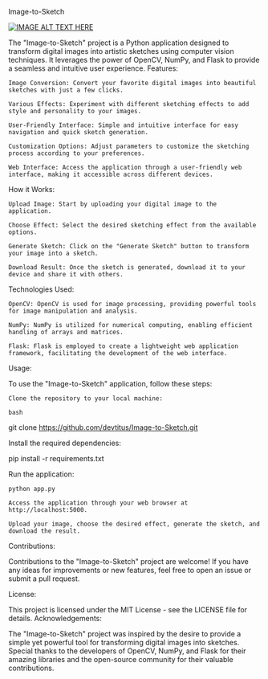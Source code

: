 Image-to-Sketch

[![IMAGE ALT TEXT HERE](https://img.youtube.com/vi/Ri5vf8UpwGQ/0.jpg)](https://www.youtube.com/watch?v=Ri5vf8UpwGQ)

The "Image-to-Sketch" project is a Python application designed to transform digital images into artistic sketches using computer vision techniques. It leverages the power of OpenCV, NumPy, and Flask to provide a seamless and intuitive user experience.
Features:

    Image Conversion: Convert your favorite digital images into beautiful sketches with just a few clicks.

    Various Effects: Experiment with different sketching effects to add style and personality to your images.

    User-Friendly Interface: Simple and intuitive interface for easy navigation and quick sketch generation.

    Customization Options: Adjust parameters to customize the sketching process according to your preferences.

    Web Interface: Access the application through a user-friendly web interface, making it accessible across different devices.

How it Works:

    Upload Image: Start by uploading your digital image to the application.

    Choose Effect: Select the desired sketching effect from the available options.

    Generate Sketch: Click on the "Generate Sketch" button to transform your image into a sketch.

    Download Result: Once the sketch is generated, download it to your device and share it with others.

Technologies Used:

    OpenCV: OpenCV is used for image processing, providing powerful tools for image manipulation and analysis.

    NumPy: NumPy is utilized for numerical computing, enabling efficient handling of arrays and matrices.

    Flask: Flask is employed to create a lightweight web application framework, facilitating the development of the web interface.


Usage:

To use the "Image-to-Sketch" application, follow these steps:

    Clone the repository to your local machine:

    bash

git clone https://github.com/devtitus/Image-to-Sketch.git

Install the required dependencies:

pip install -r requirements.txt

Run the application:

    python app.py

    Access the application through your web browser at http://localhost:5000.

    Upload your image, choose the desired effect, generate the sketch, and download the result.

Contributions:

Contributions to the "Image-to-Sketch" project are welcome! If you have any ideas for improvements or new features, feel free to open an issue or submit a pull request.

License:

This project is licensed under the MIT License - see the LICENSE file for details.
Acknowledgements:

The "Image-to-Sketch" project was inspired by the desire to provide a simple yet powerful tool for transforming digital images into sketches. Special thanks to the developers of OpenCV, NumPy, and Flask for their amazing libraries and the open-source community for their valuable contributions.
